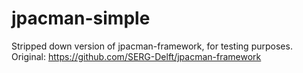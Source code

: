 jpacman-simple
=================

Stripped down version of jpacman-framework, for testing purposes. Original: https://github.com/SERG-Delft/jpacman-framework